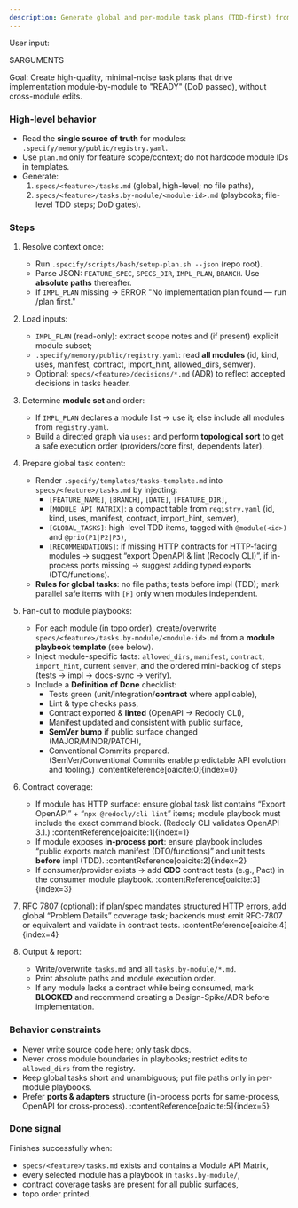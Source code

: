 ```yaml
---
description: Generate global and per-module task plans (TDD-first) from plan + registry, with module DoD gates and contract coverage.
---
```


User input:

$ARGUMENTS

Goal: Create high-quality, minimal-noise task plans that drive implementation module-by-module to "READY" (DoD passed), without cross-module edits.

### High-level behavior
- Read the **single source of truth** for modules: `.specify/memory/public/registry.yaml`.
- Use `plan.md` only for feature scope/context; do not hardcode module IDs in templates.
- Generate:
  1) `specs/<feature>/tasks.md` (global, high-level; no file paths),
  2) `specs/<feature>/tasks.by-module/<module-id>.md` (playbooks; file-level TDD steps; DoD gates).

### Steps

1) Resolve context once:
   - Run `.specify/scripts/bash/setup-plan.sh --json` (repo root).
   - Parse JSON: `FEATURE_SPEC`, `SPECS_DIR`, `IMPL_PLAN`, `BRANCH`. Use **absolute paths** thereafter.
   - If `IMPL_PLAN` missing → ERROR "No implementation plan found — run /plan first."

2) Load inputs:
   - `IMPL_PLAN` (read-only): extract scope notes and (if present) explicit module subset;
   - `.specify/memory/public/registry.yaml`: read **all modules** (id, kind, uses, manifest, contract, import_hint, allowed_dirs, semver).
   - Optional: `specs/<feature>/decisions/*.md` (ADR) to reflect accepted decisions in tasks header.

3) Determine **module set** and order:
   - If `IMPL_PLAN` declares a module list → use it; else include all modules from `registry.yaml`.
   - Build a directed graph via `uses:` and perform **topological sort** to get a safe execution order
     (providers/core first, dependents later).

4) Prepare global task content:
   - Render `.specify/templates/tasks-template.md` into `specs/<feature>/tasks.md` by injecting:
     - `[FEATURE_NAME]`, `[BRANCH]`, `[DATE]`, `[FEATURE_DIR]`,
     - `[MODULE_API_MATRIX]`: a compact table from `registry.yaml` (id, kind, uses, manifest, contract, import_hint, semver),
     - `[GLOBAL_TASKS]`: high-level TDD items, tagged with `@module(<id>)` and `@prio(P1|P2|P3)`,
     - `[RECOMMENDATIONS]`: if missing HTTP contracts for HTTP-facing modules → suggest “export OpenAPI & lint (Redocly CLI)”, if in-process ports missing → suggest adding typed exports (DTO/functions).  
   - **Rules for global tasks**: no file paths; tests before impl (TDD); mark parallel safe items with `[P]` only when modules independent.

5) Fan-out to module playbooks:
   - For each module (in topo order), create/overwrite `specs/<feature>/tasks.by-module/<module-id>.md` from a **module playbook template** (see below).
   - Inject module-specific facts: `allowed_dirs`, `manifest`, `contract`, `import_hint`, current `semver`, and the ordered mini-backlog of steps (tests → impl → docs-sync → verify).
   - Include a **Definition of Done** checklist:
     - Tests green (unit/integration/**contract** where applicable),
     - Lint & type checks pass,
     - Contract exported & **linted** (OpenAPI → Redocly CLI),
     - Manifest updated and consistent with public surface,
     - **SemVer bump** if public surface changed (MAJOR/MINOR/PATCH),
     - Conventional Commits prepared.  
     (SemVer/Conventional Commits enable predictable API evolution and tooling.) :contentReference[oaicite:0]{index=0}

6) Contract coverage:
   - If module has HTTP surface: ensure global task list contains “Export OpenAPI” + “`npx @redocly/cli lint`” items; module playbook must include the exact command block. (Redocly CLI validates OpenAPI 3.1.) :contentReference[oaicite:1]{index=1}
   - If module exposes **in-process port**: ensure playbook includes “public exports match manifest (DTO/functions)” and unit tests **before** impl (TDD). :contentReference[oaicite:2]{index=2}
   - If consumer/provider exists → add **CDC** contract tests (e.g., Pact) in the consumer module playbook. :contentReference[oaicite:3]{index=3}

7) RFC 7807 (optional): if plan/spec mandates structured HTTP errors, add global “Problem Details” coverage task; backends must emit RFC-7807 or equivalent and validate in contract tests. :contentReference[oaicite:4]{index=4}

8) Output & report:
   - Write/overwrite `tasks.md` and all `tasks.by-module/*.md`.
   - Print absolute paths and module execution order.
   - If any module lacks a contract while being consumed, mark **BLOCKED** and recommend creating a Design-Spike/ADR before implementation.

### Behavior constraints
- Never write source code here; only task docs.
- Never cross module boundaries in playbooks; restrict edits to `allowed_dirs` from the registry.
- Keep global tasks short and unambiguous; put file paths only in per-module playbooks.
- Prefer **ports & adapters** structure (in-process ports for same-process, OpenAPI for cross-process). :contentReference[oaicite:5]{index=5}

### Done signal
Finishes successfully when:
- `specs/<feature>/tasks.md` exists and contains a Module API Matrix,
- every selected module has a playbook in `tasks.by-module/`,
- contract coverage tasks are present for all public surfaces,
- topo order printed.
